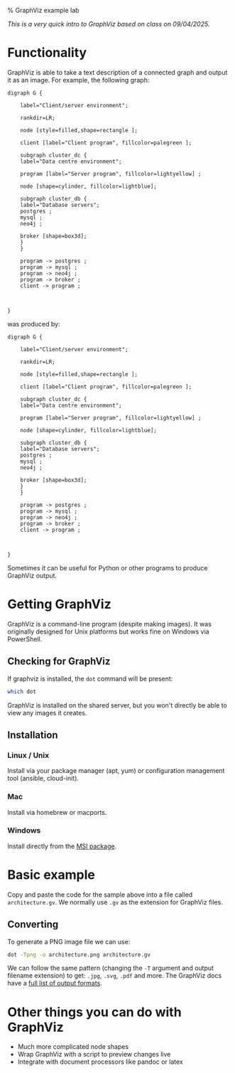 % GraphViz example lab

*This is a very quick intro to GraphViz based on class on 09/04/2025.*


# Functionality

GraphViz is able to take a text description of a connected graph and output it as an image.
For example, the following graph:

```graphviz
digraph G {

    label="Client/server environment";
    
    rankdir=LR;

    node [style=filled,shape=rectangle ];

    client [label="Client program", fillcolor=palegreen ];

    subgraph cluster_dc {
	label="Data centre environment";

    program [label="Server program", fillcolor=lightyellow] ;
	
    node [shape=cylinder, fillcolor=lightblue];

    subgraph cluster_db {
	label="Database servers";
    postgres ;
    mysql ;
    neo4j ;

    broker [shape=box3d];
    }
    }

    program -> postgres ;
    program -> mysql ;
    program -> neo4j ;
    program -> broker ;
    client -> program ; 

    
    
}
```

was produced by:

```
digraph G {

    label="Client/server environment";
    
    rankdir=LR;

    node [style=filled,shape=rectangle ];

    client [label="Client program", fillcolor=palegreen ];

    subgraph cluster_dc {
	label="Data centre environment";

    program [label="Server program", fillcolor=lightyellow] ;
	
    node [shape=cylinder, fillcolor=lightblue];

    subgraph cluster_db {
	label="Database servers";
    postgres ;
    mysql ;
    neo4j ;

    broker [shape=box3d];
    }
    }

    program -> postgres ;
    program -> mysql ;
    program -> neo4j ;
    program -> broker ;
    client -> program ; 

    
    
}
```

Sometimes it can be useful for Python or other programs to produce GraphViz output.


# Getting GraphViz

GraphViz is a command-line program (despite making images). 
It was originally designed for Unix platforms but works fine on Windows via PowerShell.


## Checking for GraphViz

If graphviz is installed, the `dot` command will be present:

```bash
which dot
```

GraphViz is installed on the shared server, but you won't directly be able to view any images it creates. 


## Installation

### Linux / Unix

Install via your package manager (apt, yum) or configuration management tool (ansible, cloud-init). 


### Mac

Install via homebrew or macports.


### Windows

Install directly from the [MSI package](https://gitlab.com/api/v4/projects/4207231/packages/generic/graphviz-releases/12.2.1/windows_10_cmake_Release_graphviz-install-12.2.1-win64.exe).


# Basic example

Copy and paste the code for the sample above into a file called `architecture.gv`.
We normally use `.gv` as the extension for GraphViz files. 


## Converting

To generate a PNG image file we can use: 

```bash
dot -Tpng -o architecture.png architecture.gv
```

We can follow the same pattern (changing the `-T` argument and output filename extension) to get: `.jpg`, `.svg`, `.pdf` and more. 
The GraphViz docs have a [full list of output formats](https://graphviz.org/docs/outputs/). 


# Other things you can do with GraphViz

- Much more complicated node shapes 
- Wrap GraphViz with a script to preview changes live
- Integrate with document processors like pandoc or latex


